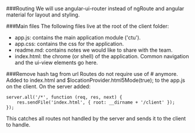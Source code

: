 ###Routing
We will use angular-ui-router instead of ngRoute and angular material for layout and styling.

###Main files
The following files live at the root of the client folder:
- app.js: contains the main application module ('ctu').
- app.css: contains the css for the application.
- readme.md: contains notes we would like to share with the team.
- index.html: the chrome (or shell) of the application. Common navigation and the ui-view elements go here.

###Remove hash tag from url
Routes do not require use of # anymore. Added <base href="/"> to index.html and
$locationProvider.html5Mode(true); to the app.js on the client. On the server added:

    server.all('/*', function (req, res, next) {
        res.sendFile('index.html', { root: __dirname + '/client' });
    });

This catches all routes not handled by the server and sends it to the client to handle.

